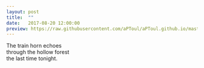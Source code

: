 ```yaml
---
layout: post
title:  ""
date:   2017-08-20 12:00:00
preview: https://raw.githubusercontent.com/aPToul/aPToul.github.io/master/_images/fire2.jpg
---
```


The train horn echoes  
through the hollow forest  
the last time tonight.


